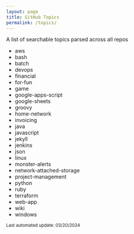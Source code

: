 ```yaml
---
layout: page
title: GitHub Topics
permalink: /topics/
---
```


A list of searchable topics parsed across all repos

* aws
* bash
* batch
* devops
* financial
* for-fun
* game
* google-apps-script
* google-sheets
* groovy
* home-network
* invoicing
* java
* javascript
* jekyll
* jenkins
* json
* linux
* monster-alerts
* network-attached-storage
* project-management
* python
* ruby
* terraform
* web-app
* wiki
* windows

<sub>Last automated update: 03/20/2024<sub>
